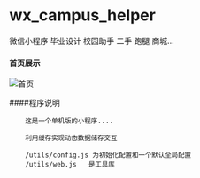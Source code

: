 # wx_campus_helper
微信小程序 毕业设计   校园助手 二手 跑腿 商城...
 
#### 首页展示

![首页](http://assist-tool.oss-cn-beijing.aliyuncs.com/campus-helper-backimg.png)

####程序说明

        这是一个单机版的小程序....

        利用缓存实现动态数据储存交互
        
        /utils/config.js 为初始化配置和一个默认全局配置
        /utils/web.js   是工具库

